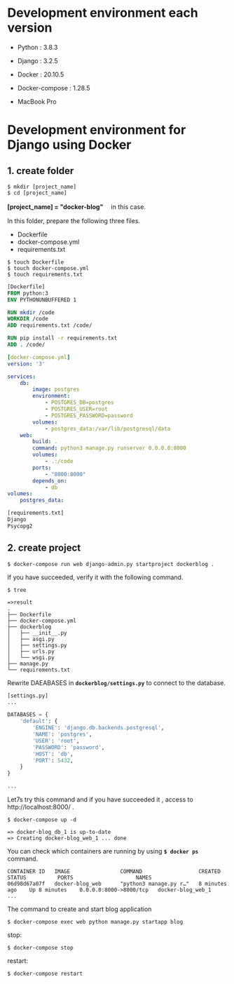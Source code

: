 # Development environment each version
- Python : 3.8.3
- Django : 3.2.5
- Docker : 20.10.5
- Docker-compose : 1.28.5

- MacBook Pro

# Development environment for Django using Docker

## 1. create folder
```terminal
$ mkdir [project_name]
$ cd [project_name]
```
__[project_name] = "docker-blog"__　 in this case.


In this folder, prepare the following three files.
- Dockerfile
- docker-compose.yml
- requirements.txt

```teminal
$ touch Dockerfile
$ touch docker-compose.yml
$ touch requirements.txt
```

```Dockerfile
[Dockerfile]
FROM python:3
ENV PYTHONUNBUFFERED 1

RUN mkdir /code
WORKDIR /code
ADD requirements.txt /code/

RUN pip install -r requirements.txt
ADD . /code/
```

```yaml:docker-compose.yml
[docker-compose.yml]
version: '3'

services:
    db:
        image: postgres
        environment:
            - POSTGRES_DB=postgres
            - POSTGRES_USER=root
            - POSTGRES_PASSWORD=password
        volumes:
            - postgres_data:/var/lib/postgresql/data
    web:
        build: .
        command: python3 manage.py runserver 0.0.0.0:8000
        volumes:
            - .:/code
        ports:
            - "8000:8000"
        depends_on:
            - db
volumes:
    postgres_data: 
```

```text:requirements.txt
[requirements.txt]
Django
Psycopg2
```

## 2. create project

```terminal
$ docker-compose run web django-admin.py startproject dockerblog .
```

If you have succeeded, verify it with the following command.
```terminal
$ tree

=>result
.
├── Dockerfile
├── docker-compose.yml
├── dockerblog
│   ├── __init__.py
│   ├── asgi.py
│   ├── settings.py
│   ├── urls.py
│   └── wsgi.py
├── manage.py
└── requirements.txt
```

Rewrite DAEABASES in __```dockerblog/settings.py```__ to connect to the database.

```python:settings.py
[settings.py]
...

DATABASES = {
    'default': {
        'ENGINE': 'django.db.backends.postgresql',
        'NAME': 'postgres',
        'USER': 'root',
        'PASSWORD': 'password',
        'HOST': 'db',
        'PORT': 5432,
    }
}

...
```

Let7s try this command and if you have succeeded it , access to http://localhost:8000/ .
```terminal
$ docker-compose up -d

=> docker-blog_db_1 is up-to-date
=> Creating docker-blog_web_1 ... done
```

You can check which containers are running by using __```$ docker ps```__ command.

```terminal
CONTAINER ID   IMAGE                COMMAND                  CREATED          STATUS          PORTS                    NAMES
06d98d67a07f   docker-blog_web      "python3 manage.py r…"   8 minutes ago    Up 8 minutes    0.0.0.0:8000->8000/tcp   docker-blog_web_1
...
```
The command to create and start blog application
```
$ docker-compose exec web python manage.py startapp blog
```
stop:
```
$ docker-compose stop
```
restart:
```
$ docker-compose restart
```
